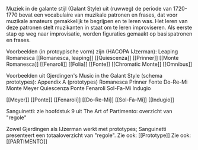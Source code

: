 Muziek in de galante stijl (Galant Style) uit (ruwweg) de periode van 1720-1770 bevat een vocabulaire van muzikale patronen en frases, dat voor muzikale amateurs gemakkelijk te begrijpen en te leren was. Het leren van deze patronen stelt muzikanten in staat om te leren improviseren. Als eerste stap op weg naar improvisatie, worden figuraties gemaakt op basispatronen en frases.

Voorbeelden (in protoypische vorm) zijn (HACOPA IJzerman):
Leaping Romanesca [[Romanesca, leaping]]
[[Quiescenza]]
[[Prinner]]
[[Monte Romanesca]]
[[Fenaroli]]
[[Folia]]
[[Fonte]]
[[Chromatic Monte]]
[[Omnibus]]


Voorbeelden uit Gjerdingen's Music in the Galant Style (schema prototypes):
Appendix A (prototypes)
Romanesca
Prinner
Fonte
Do-Re-Mi
Monte
Meyer
Quiescenza
Ponte
Fenaroli
Sol-Fa-Mi
Indugio


[[Meyer]]
[[Ponte]]
[[Fenaroli]]
[[Do-Re-Mi]]
[[Sol-Fa-Mi]]
[[Indugio]]

Sanguinetti:
zie hoofdstuk 9 uit The Art of Partimento: overzicht van "regole"

Zowel Gjerdingen als IJzerman werkt met prototypes; Sanguinetti presenteert een totaaloverzicht van "regole".
Zie ook: [[Prototype]]
Zie ook: [[PARTIMENTO]]